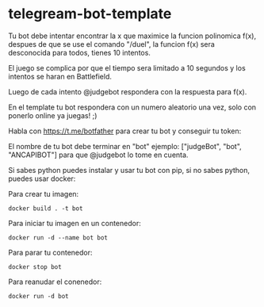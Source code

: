 # telegream-bot-template

Tu bot debe intentar encontrar la x que maximice la funcion polinomica f(x), despues de que se use el comando "/duel", la funcion f(x) sera desconocida para todos, tienes 10 intentos.

El juego se complica por que el tiempo sera limitado a 10 segundos y los intentos se haran en Battlefield.

Luego de cada intento @judgebot respondera con la respuesta para f(x).

En el template tu bot respondera con un numero aleatorio una vez, solo con ponerlo online ya juegas! ;)

Habla con https://t.me/botfather para crear tu bot y conseguir tu token:

El nombre de tu bot debe terminar en "bot" ejemplo: ["judgeBot", "bot", "ANCAPIBOT"] para que @judgebot lo tome en cuenta.

Si sabes python puedes instalar y usar tu bot con pip, si no sabes python, puedes usar docker:

Para crear tu imagen:
```
docker build . -t bot
```

Para iniciar tu imagen en un contenedor:
```
docker run -d --name bot bot
```

Para parar tu contenedor:
```
docker stop bot
```

Para reanudar el conenedor:
```
docker run -d bot
```


